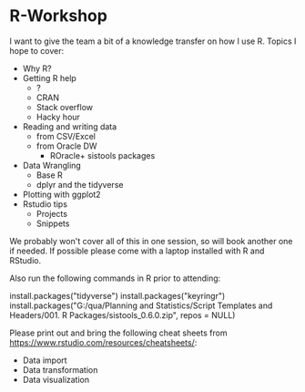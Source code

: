 # R-Workshop
	
I want to give the team a bit of a knowledge transfer on how I use R.  Topics I hope to cover:

* Why R?
* Getting R help
  * ?
  * CRAN
  * Stack overflow
  * Hacky hour
* Reading and writing data
  *  from CSV/Excel
  * from Oracle DW
    * ROracle+ sistools packages
* Data Wrangling
  * Base R
  * dplyr and the tidyverse
* Plotting with ggplot2
* Rstudio tips
  * Projects
  * Snippets

We probably won't cover all of this in one session, so will book another one if needed.  If possible please come with a laptop installed with R and RStudio.

Also run the following commands in R prior to attending:

install.packages("tidyverse")
install.packages("keyringr")
install.packages("G:/qua/Planning and Statistics/Script Templates and Headers/001. R Packages/sistools_0.6.0.zip", repos = NULL)

Please print out and bring the following cheat sheets from https://www.rstudio.com/resources/cheatsheets/:

* Data import
* Data transformation
* Data visualization
